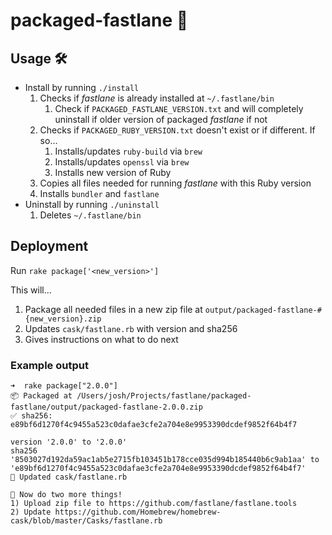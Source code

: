 # packaged-fastlane 🚀

## Usage 🛠

- Install by running `./install`
  1. Checks if _fastlane_ is already installed at `~/.fastlane/bin`
      1. Check if `PACKAGED_FASTLANE_VERSION.txt` and will completely uninstall if older version of packaged _fastlane_ if not
  1. Checks if `PACKAGED_RUBY_VERSION.txt` doesn't exist or if different. If so...
      1. Installs/updates `ruby-build` via `brew`
      1. Installs/updates `openssl` via `brew`
      1. Installs new version of Ruby
  1. Copies all files needed for running _fastlane_ with this Ruby version
  1. Installs `bundler` and `fastlane`
- Uninstall by running `./uninstall`
  1. Deletes `~/.fastlane/bin`

## Deployment

Run `rake package['<new_version>']`

This will...

1) Package all needed files in a new zip file at `output/packaged-fastlane-#{new_version}.zip`
2) Updates `cask/fastlane.rb` with version and sha256
3) Gives instructions on what to do next

### Example output

```
➜  rake package["2.0.0"]
📦 Packaged at /Users/josh/Projects/fastlane/packaged-fastlane/output/packaged-fastlane-2.0.0.zip
✅ sha256:  e89bf6d1270f4c9455a523c0dafae3cfe2a704e8e9953390dcdef9852f64b4f7

version '2.0.0' to '2.0.0'
sha256 '8503027d192da59ac1ab5e2715fb103451b178cce035d994b185440b6c9ab1aa' to 'e89bf6d1270f4c9455a523c0dafae3cfe2a704e8e9953390dcdef9852f64b4f7'
💪 Updated cask/fastlane.rb

🚀 Now do two more things!
1) Upload zip file to https://github.com/fastlane/fastlane.tools
2) Update https://github.com/Homebrew/homebrew-cask/blob/master/Casks/fastlane.rb
```